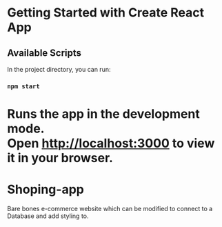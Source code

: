 # Getting Started with Create React App

## Available Scripts

In the project directory, you can run:

### `npm start`

Runs the app in the development mode.\
Open [http://localhost:3000](http://localhost:3000) to view it in your browser.
=======
# Shoping-app
Bare bones e-commerce website which can be modified to connect to a Database and add styling to.

